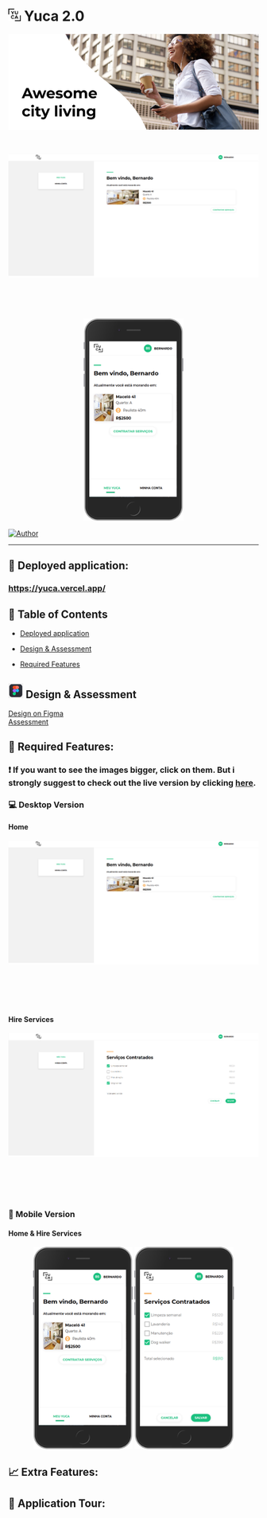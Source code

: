 # <img src=".github/images/logoYuca.png" width="25" height="25" /> Yuca 2.0

<p align="center">
   <img src=".github/images/bannerYuca.png" />
</p>

<br />

<p align="center">
   <img src=".github/images/desktop-home.png" width="575" style="margin-right: 10px; margin-bottom: 5rem"/>
   <img src=".github/images/mobile-home.png" width="200" />
</p>

[![Author](https://img.shields.io/badge/author-GabrielVarela-13C081?style=flat-square)](https://github.com/gabrielvrl)

---

## :rocket: Deployed application:

### https://yuca.vercel.app/

## :pushpin: Table of Contents

- [Deployed application](#rocket-deployed-application)

* [Design & Assessment](#img-design-&-assessment)

- [Required Features](#dart-required-features)

## <img src=".github/images/figma.png" width="30" height="30" /> Design & Assessment

[Design on Figma](https://www.figma.com/file/ofetdcZKc2BTuWHkAXJOBv/Teste-Front-End?node-id=0%3A1)\
[Assessment](https://github.com/yuca-live/front-end-assessment)

## :dart: Required Features:

### :exclamation: If you want to see the images bigger, click on them. But i strongly suggest to check out the live version by clicking [here](https://yuca.vercel.app/).

### :computer: Desktop Version

#### Home

<p align="center">
   <img src=".github/images/desktop-home.png" width="600" style="margin-right: 10px; margin-bottom: 5rem" />
</p>

#### Hire Services

<p align="center">
   <img src=".github/images/desktop-hireServices.png" width="600" style="margin-right: 10px; margin-bottom: 5rem"/>
</p>

### :iphone: Mobile Version

#### Home & Hire Services

<p align="center">
   <img src=".github/images/mobile-home.png" width="200" />
   <img src=".github/images/mobile-hireServices.png" width="200" />
</p>

## :chart_with_upwards_trend: Extra Features:

## :movie_camera: Application Tour:
